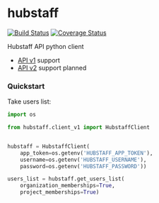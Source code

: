 # hubstaff
[![Build Status](https://travis-ci.org/ihor-nahuliak/hubstaff.svg?branch=master)](https://travis-ci.org/ihor-nahuliak/hubstaff)
[![Coverage Status](https://coveralls.io/repos/github/ihor-nahuliak/hubstaff/badge.svg)](https://coveralls.io/github/ihor-nahuliak/hubstaff)

Hubstaff API python client

* [API v1](https://developer.hubstaff.com/docs/hubstaff_v1) support
* [API v2](https://developer.hubstaff.com/docs/hubstaff_v2) support planned


### Quickstart

Take users list:
```python
import os

from hubstaff.client_v1 import HubstaffClient


hubstaff = HubstaffClient(
    app_token=os.getenv('HUBSTAFF_APP_TOKEN'),
    username=os.getenv('HUBSTAFF_USERNAME'),
    password=os.getenv('HUBSTAFF_PASSWORD'))

users_list = hubstaff.get_users_list(
    organization_memberships=True,
    project_memberships=True)
```
